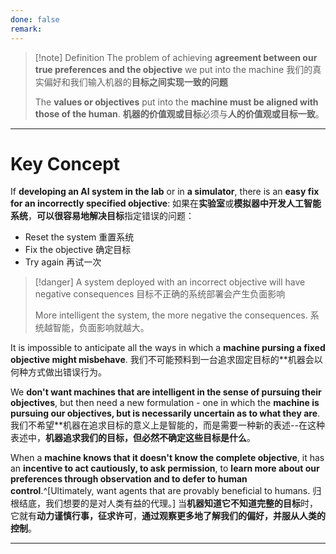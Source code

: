 ```yaml
---
done: false
remark:
---
```



>[!note] Definition
>The problem of achieving **agreement between our true preferences and the objective** we put into the machine
> 我们的真实偏好和我们输入机器的**目标之间实现一致的问题**
> 
>The **values or objectives** put into the **machine must be aligned with those of the human**.
>**机器的价值观或目标**必须与**人的价值观或目标一致**。

---
# Key Concept
If **developing an AI system in the lab** or in **a simulator**, there is an **easy fix for an incorrectly specified objective**:
如果在**实验室**或**模拟器中开发人工智能系统**，**可以很容易地解决目标**指定错误的问题：

- Reset the system 重置系统
- Fix the objective 确定目标
- Try again 再试一次

>[!danger] A system deployed with an incorrect objective will have negative consequences 目标不正确的系统部署会产生负面影响
>
>More intelligent the system, the more negative the consequences.
>系统越智能，负面影响就越大。

It is impossible to anticipate all the ways in which a **machine pursing a fixed objective might misbehave**.
我们不可能预料到一台追求固定目标的**机器会以何种方式做出错误行为。

We **don't want machines that are intelligent in the sense of pursuing their objectives**, but then need a new formulation - one in which the **machine is pursuing our objectives, but is necessarily uncertain as to what they are**.
我们不希望**机器在追求目标的意义上是智能的，而是需要一种新的表述--在这种表述中，**机器追求我们的目标，但必然不确定这些目标是什么**。

When a **machine knows that it doesn't know the complete objective**, it has an **incentive to act cautiously, to ask permission**, to **learn more about our preferences through observation and to defer to human control**.^[Ultimately, want agents that are provably beneficial to humans. 归根结底，我们想要的是对人类有益的代理。]
当**机器知道它不知道完整的目标**时，它就有**动力谨慎行事，征求许可**，**通过观察更多地了解我们的偏好，并服从人类的控制**。

---